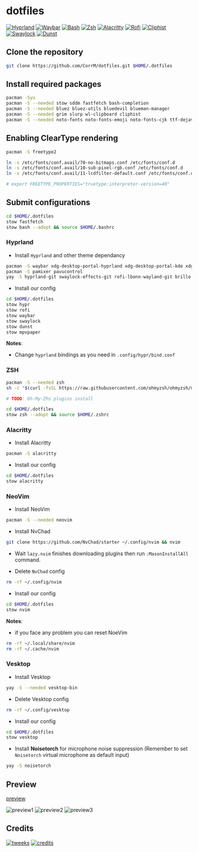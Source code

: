 # dotfiles

[![Hyprland](https://img.shields.io/badge/Hyprland-abd6fd?style=for-the-badge "Hyprland - A dynamic tiling Wayland compositor based on wlroots that doesn't sacrifice on its looks")](https://hyprland.org/)
[![Waybar](https://img.shields.io/badge/Waybar-cdd6f4?style=for-the-badge "Waybar - Highly customizable Wayland bar for Sway and Wlroots based compositors")](https://github.com/Alexays/Waybar)
[![Bash](https://img.shields.io/badge/Bash-f2cdcd?style=for-the-badge "Bourne Again Shell")](https://www.gnu.org/software/bash/manual/bash.html)
[![Zsh](https://img.shields.io/badge/Zsh-f2cdcd?style=for-the-badge "ZSH Shell")](https://www.zsh.org)
[![Alacritty](https://img.shields.io/badge/Alacritty-cba6f7?style=for-the-badge "Alacritty - A fast, cross-platform, OpenGL terminal emulator")](https://github.com/alacritty/alacritty)
[![Rofi](https://img.shields.io/badge/Rofi-fab387?style=for-the-badge "Rofi- A window switcher, application launcher and dmenu replacement")](https://github.com/lbonn/rofi)
[![Cliphist](https://img.shields.io/badge/Cliphist-cdd6f4?style=for-the-badge "Cliphist - Wayland clipboard manager")](https://github.com/sentriz/cliphist)
[![Swaylock](https://img.shields.io/badge/Swaylock-f9e2af?style=for-the-badge "Swaylock - Screen locking utility for Wayland compositors")](https://github.com/mortie/swaylock-effects)
[![Dunst](https://img.shields.io/badge/Dunst-fab387?style=for-the-badge "Dunst - Lightweight and customizable notification daemon")](https://github.com/dunst-project/dunst)

## Clone the repository

```bash
git clone https://github.com/CorrM/dotfiles.git $HOME/.dotfiles
```

## Install required packages

```bash
pacman -Syu
pacman -S --needed stow sddm fastfetch bash-completion
pacman -S --needed bluez bluez-utils bluedevil blueman-manager
pacman -S --needed grim slurp wl-clipboard cliphist
pacman -S --needed noto-fonts noto-fonts-emoji noto-fonts-cjk ttf-dejavu ttf-liberation ttf-opensans ttf-dejavu ttf-liberation ttf-jetbrains-mono-nerd otf-font-awesome
```

## Enabling ClearType rendering

```bash
pacman -S freetype2

ln -s /etc/fonts/conf.avail/70-no-bitmaps.conf /etc/fonts/conf.d
ln -s /etc/fonts/conf.avail/10-sub-pixel-rgb.conf /etc/fonts/conf.d
ln -s /etc/fonts/conf.avail/11-lcdfilter-default.conf /etc/fonts/conf.d

# export FREETYPE_PROPERTIES="truetype:interpreter-version=40"
````

## Submit configurations

```bash
cd $HOME/.dotfiles
stow fastfetch
stow bash --adopt && source $HOME/.bashrc
```

### Hyprland

- Install `Hyprland` and other theme dependancy
```bash
pacman -S waybar xdg-desktop-portal-hyprland xdg-desktop-portal-kde xdg-desktop-portal-gtk archlinux-xdg-menu xorg-xhost nwg-look wlogout dunst
pacman -S pamixer pavucontrol
yay -S hyprland-git swaylock-effects-git rofi-lbonn-wayland-git brillo mpvpaper
```

- Install our config
```bash
cd $HOME/.dotfiles
stow hypr
stow rofi
stow waybar
stow swaylock
stow dunst
stow mpvpaper
```

**Notes**:
- Change `hyprland` bindings as you need in `.config/hypr/bind.conf`

### ZSH

```bash
pacman -S --needed zsh
sh -c "$(curl -fsSL https://raw.githubusercontent.com/ohmyzsh/ohmyzsh/master/tools/install.sh)"

# TODO: Oh-My-Zhs plugins install

cd $HOME/.dotfiles
stow zsh --adopt && source $HOME/.zshrc
```

### Alacritty

- Install Alacritty
```bash
pacman -S alacritty 
```

- Install our config
```bash
cd $HOME/.dotfiles
stow alacritty
```

### NeoVim

- Install NeoVim
```bash
pacman -S --needed neovim
```

- Install NvChad
```bash
git clone https://github.com/NvChad/starter ~/.config/nvim && nvim
```

- Wait `lazy.nvim` finishes downloading plugins then run `:MasonInstallAll` command.

- Delete `NvChad` config
```bash
rm -rf ~/.config/nvim
```

- Install our config
```bash
cd $HOME/.dotfiles
stow nvim
```

**Notes**:
- if you face any problem you can reset NoeVim
```bash
rm -rf ~/.local/share/nvim
rm -rf ~/.cache/nvim
```

### Vesktop

- Install Vesktop
```bash
yay -S --needed vesktop-bin
```

- Delete Vesktop config
```bash
rm -rf ~/.config/vesktop
```

- Install our config
```bash
cd $HOME/.dotfiles
stow vesktop
```

- Install **Noisetorch** for microphone noise suppression (Remember to set `Noisetorch` virtual microphone as default input)
```bash
yay -S noisetorch
```

## Preview
[preview](https://github.com/sameemul-haque/dotfiles/assets/110324374/3f3ad231-ba5c-42fc-9d01-6466e4550158 "dotfiles preview")


![preview1](https://github.com/sameemul-haque/dotfiles/assets/110324374/2212607f-9b29-4e76-bac0-4bdc0ac06bbb)
![preview2](https://github.com/sameemul-haque/dotfiles/assets/110324374/86560ae3-5113-46f2-823b-60e334c67b14)
![preview3](https://github.com/sameemul-haque/dotfiles/assets/110324374/4f7f18aa-4337-4f68-871b-42c3986c0379)

## Credits
[![tweeks](https://img.shields.io/badge/tweeks-FF4500?style=for-the-badge&logo=reddit&logoColor=ffffff "Credits to NotAShelf")]([https://www.reddit.com/r/unixporn/comments/zos11o/comment/k24i61c/](https://gist.github.com/NotAShelf/9d5b65c34159d9896f707aa5543c97e6))
[![credits](https://img.shields.io/badge/rayh4444n-FF4500?style=for-the-badge&logo=reddit&logoColor=ffffff "Credits to rayh4444n")](https://www.reddit.com/r/unixporn/comments/zos11o/comment/k24i61c/)

